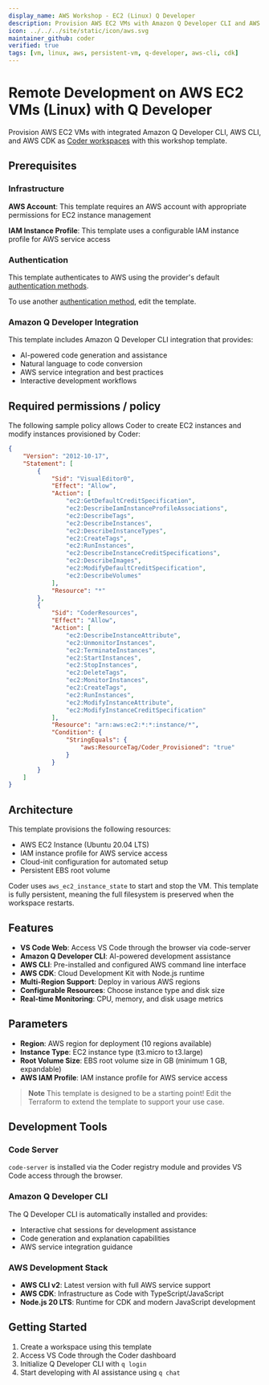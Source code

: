 ```yaml
---
display_name: AWS Workshop - EC2 (Linux) Q Developer
description: Provision AWS EC2 VMs with Amazon Q Developer CLI and AWS development tools as Coder workspaces
icon: ../../../site/static/icon/aws.svg
maintainer_github: coder
verified: true
tags: [vm, linux, aws, persistent-vm, q-developer, aws-cli, cdk]
---
```


# Remote Development on AWS EC2 VMs (Linux) with Q Developer

Provision AWS EC2 VMs with integrated Amazon Q Developer CLI, AWS CLI, and AWS CDK as [Coder workspaces](https://coder.com/docs/workspaces) with this workshop template.

## Prerequisites

### Infrastructure

**AWS Account**: This template requires an AWS account with appropriate permissions for EC2 instance management

**IAM Instance Profile**: This template uses a configurable IAM instance profile for AWS service access

### Authentication

This template authenticates to AWS using the provider's default [authentication methods](https://registry.terraform.io/providers/hashicorp/aws/latest/docs#authentication-and-configuration).

To use another [authentication method](https://registry.terraform.io/providers/hashicorp/aws/latest/docs#authentication), edit the template.

### Amazon Q Developer Integration

This template includes Amazon Q Developer CLI integration that provides:
- AI-powered code generation and assistance
- Natural language to code conversion
- AWS service integration and best practices
- Interactive development workflows

## Required permissions / policy

The following sample policy allows Coder to create EC2 instances and modify
instances provisioned by Coder:

```json
{
	"Version": "2012-10-17",
	"Statement": [
		{
			"Sid": "VisualEditor0",
			"Effect": "Allow",
			"Action": [
				"ec2:GetDefaultCreditSpecification",
				"ec2:DescribeIamInstanceProfileAssociations",
				"ec2:DescribeTags",
				"ec2:DescribeInstances",
				"ec2:DescribeInstanceTypes",
				"ec2:CreateTags",
				"ec2:RunInstances",
				"ec2:DescribeInstanceCreditSpecifications",
				"ec2:DescribeImages",
				"ec2:ModifyDefaultCreditSpecification",
				"ec2:DescribeVolumes"
			],
			"Resource": "*"
		},
		{
			"Sid": "CoderResources",
			"Effect": "Allow",
			"Action": [
				"ec2:DescribeInstanceAttribute",
				"ec2:UnmonitorInstances",
				"ec2:TerminateInstances",
				"ec2:StartInstances",
				"ec2:StopInstances",
				"ec2:DeleteTags",
				"ec2:MonitorInstances",
				"ec2:CreateTags",
				"ec2:RunInstances",
				"ec2:ModifyInstanceAttribute",
				"ec2:ModifyInstanceCreditSpecification"
			],
			"Resource": "arn:aws:ec2:*:*:instance/*",
			"Condition": {
				"StringEquals": {
					"aws:ResourceTag/Coder_Provisioned": "true"
				}
			}
		}
	]
}
```

## Architecture

This template provisions the following resources:

- AWS EC2 Instance (Ubuntu 20.04 LTS)
- IAM instance profile for AWS service access
- Cloud-init configuration for automated setup
- Persistent EBS root volume

Coder uses `aws_ec2_instance_state` to start and stop the VM. This template is fully persistent, meaning the full filesystem is preserved when the workspace restarts.

## Features

- **VS Code Web**: Access VS Code through the browser via code-server
- **Amazon Q Developer CLI**: AI-powered development assistance
- **AWS CLI**: Pre-installed and configured AWS command line interface
- **AWS CDK**: Cloud Development Kit with Node.js runtime
- **Multi-Region Support**: Deploy in various AWS regions
- **Configurable Resources**: Choose instance type and disk size
- **Real-time Monitoring**: CPU, memory, and disk usage metrics

## Parameters

- **Region**: AWS region for deployment (10 regions available)
- **Instance Type**: EC2 instance type (t3.micro to t3.large)
- **Root Volume Size**: EBS root volume size in GB (minimum 1 GB, expandable)
- **AWS IAM Profile**: IAM instance profile for AWS service access

> **Note**
> This template is designed to be a starting point! Edit the Terraform to extend the template to support your use case.

## Development Tools

### Code Server
`code-server` is installed via the Coder registry module and provides VS Code access through the browser.

### Amazon Q Developer CLI
The Q Developer CLI is automatically installed and provides:
- Interactive chat sessions for development assistance
- Code generation and explanation capabilities
- AWS service integration guidance

### AWS Development Stack
- **AWS CLI v2**: Latest version with full AWS service support
- **AWS CDK**: Infrastructure as Code with TypeScript/JavaScript
- **Node.js 20 LTS**: Runtime for CDK and modern JavaScript development

## Getting Started

1. Create a workspace using this template
2. Access VS Code through the Coder dashboard
3. Initialize Q Developer CLI with `q login`
4. Start developing with AI assistance using `q chat`

